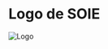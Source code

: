 # **Logo de SOIE**
![Logo](https://media.discordapp.net/attachments/538208930896281611/979026732554289173/logoSOIEredesPNG.png?width=468&height=468)
